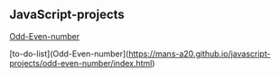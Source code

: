 ## JavaScript-projects



[Odd-Even-number](https://mans-a20.github.io/javascript-projects/odd-even-number/index.html)

[to-do-list](Odd-Even-number](https://mans-a20.github.io/javascript-projects/odd-even-number/index.html)



